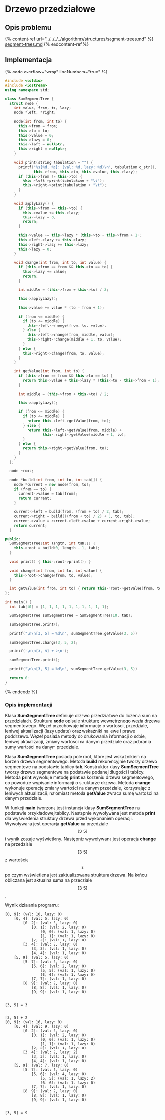 # Drzewo przedziałowe

## Opis problemu

{% content-ref url="../../../../algorithms/structures/segment-trees.md" %}
[segment-trees.md](../../../../algorithms/structures/segment-trees.md)
{% endcontent-ref %}

## Implementacja

{% code overflow="wrap" lineNumbers="true" %}
```cpp
#include <cstdio>
#include <iostream>
using namespace std;

class SumSegmentTree {
  struct node {
    int value, from, to, lazy;
    node *left, *right;

    node(int from, int to) {
      this->from = from;
      this->to = to;
      this->value = 0;
      this->lazy = 0;
      this->left = nullptr;
      this->right = nullptr;
    }

    void print(string tabulation = "") {
      printf("%s[%d, %d]: (val: %d, lazy: %d)\n", tabulation.c_str(),
             this->from, this->to, this->value, this->lazy);
      if (this->from != this->to) {
        this->left->print(tabulation + "\t");
        this->right->print(tabulation + "\t");
      }
    }

    void applyLazy() {
      if (this->from == this->to) {
        this->value += this->lazy;
        this->lazy = 0;
        return;
      }

      this->value += this->lazy * (this->to - this->from + 1);
      this->left->lazy += this->lazy;
      this->right->lazy += this->lazy;
      this->lazy = 0;
    }

    void change(int from, int to, int value) {
      if (this->from == from && this->to == to) {
        this->lazy += value;
        return;
      }

      int middle = (this->from + this->to) / 2;

      this->applyLazy();

      this->value += value * (to - from + 1);

      if (from <= middle) {
        if (to <= middle) {
          this->left->change(from, to, value);
        } else {
          this->left->change(from, middle, value);
          this->right->change(middle + 1, to, value);
        }
      } else {
        this->right->change(from, to, value);
      }
    }

    int getValue(int from, int to) {
      if (this->from == from && this->to == to) {
        return this->value + this->lazy * (this->to - this->from + 1);
      }

      int middle = (this->from + this->to) / 2;

      this->applyLazy();

      if (from <= middle) {
        if (to <= middle) {
          return this->left->getValue(from, to);
        } else {
          return this->left->getValue(from, middle) +
                 this->right->getValue(middle + 1, to);
        }
      } else {
        return this->right->getValue(from, to);
      }
    }
  };

  node *root;

  node *build(int from, int to, int tab[]) {
    node *current = new node(from, to);
    if (from == to) {
      current->value = tab[from];
      return current;
    }

    current->left = build(from, (from + to) / 2, tab);
    current->right = build(((from + to) / 2) + 1, to, tab);
    current->value = current->left->value + current->right->value;
    return current;
  }

public:
  SumSegmentTree(int length, int tab[]) {
    this->root = build(0, length - 1, tab);
  }

  void print() { this->root->print(); }

  void change(int from, int to, int value) {
    this->root->change(from, to, value);
  }

  int getValue(int from, int to) { return this->root->getValue(from, to); }
};

int main() {
  int tab[10] = {1, 1, 1, 1, 1, 1, 1, 1, 1, 1};

  SumSegmentTree sumSegmentTree = SumSegmentTree(10, tab);

  sumSegmentTree.print();

  printf("\n\n[3, 5] = %d\n", sumSegmentTree.getValue(3, 5));

  sumSegmentTree.change(3, 5, 2);

  printf("\n\n[3, 5] + 2\n");

  sumSegmentTree.print();

  printf("\n\n[3, 5] = %d\n", sumSegmentTree.getValue(3, 5));

  return 0;
}
```
{% endcode %}

### Opis implementacji

Klasa **SumSegmentTree** definiuje drzewo przedziałowe do liczenia sum na przedziałach. Struktura **node** opisuje strukturę wewnętrznego węzła drzewa segmentowego.
Węzeł przechowuje informacje o wartości, przedziale, leniwej aktualizacji (lazy update) oraz wskaźniki na lewe i prawe poddrzewo.
Węzeł posiada metody do drukowania informacji o sobie, leniwej aktualizacji, zmiany wartości na danym przedziale oraz pobrania sumy wartości na danym przedziale.

Klasa **SumSegmentTree** posiada pole root, które jest wskaźnikiem na korzeń drzewa segmentowego.
Metoda **build** rekurencyjnie tworzy drzewo segmentowe na podstawie tablicy **tab**.
Konstruktor klasy **SumSegmentTree** tworzy drzewo segmentowe na podstawie podanej długości i tablicy.
Metoda **print** wywołuje metodę **print** na korzeniu drzewa segmentowego, co powoduje wypisanie informacji o strukturze drzewa.
Metoda **change** wykonuje operację zmiany wartości na danym przedziale, korzystając z leniwych aktualizacji, natomiast metoda **getValue** zwraca sumę wartości na danym przedziale.

W funkcji **main** tworzona jest instancja klasy **SumSegmentTree** na podstawie przykładowej tablicy.
Następnie wywoływana jest metoda **print** dla wyświetlenia struktury drzewa przed wykonaniem operacji.
Wywoływana jest operacja **getValue** na przedziale $$[3, 5]$$ i wynik zostaje wyświetlony.
Następnie wywoływana jest operacja **change** na przedziale $$[3, 5]$$ z wartością $$2$$ po czym wyświetlena jest zaktualizowana struktura drzewa.
Na końcu obliczana jest aktualna suma na przedziale $$[3, 5]$$.

Wynik działania programu:

```
[0, 9]: (val: 10, lazy: 0)
    [0, 4]: (val: 5, lazy: 0)
        [0, 2]: (val: 3, lazy: 0)
            [0, 1]: (val: 2, lazy: 0)
                [0, 0]: (val: 1, lazy: 0)
                [1, 1]: (val: 1, lazy: 0)
            [2, 2]: (val: 1, lazy: 0)
        [3, 4]: (val: 2, lazy: 0)
            [3, 3]: (val: 1, lazy: 0)
            [4, 4]: (val: 1, lazy: 0)
    [5, 9]: (val: 5, lazy: 0)
        [5, 7]: (val: 3, lazy: 0)
            [5, 6]: (val: 2, lazy: 0)
                [5, 5]: (val: 1, lazy: 0)
                [6, 6]: (val: 1, lazy: 0)
            [7, 7]: (val: 1, lazy: 0)
        [8, 9]: (val: 2, lazy: 0)
            [8, 8]: (val: 1, lazy: 0)
            [9, 9]: (val: 1, lazy: 0)


[3, 5] = 3


[3, 5] + 2
[0, 9]: (val: 16, lazy: 0)
    [0, 4]: (val: 9, lazy: 0)
        [0, 2]: (val: 3, lazy: 0)
            [0, 1]: (val: 2, lazy: 0)
                [0, 0]: (val: 1, lazy: 0)
                [1, 1]: (val: 1, lazy: 0)
            [2, 2]: (val: 1, lazy: 0)
        [3, 4]: (val: 2, lazy: 2)
            [3, 3]: (val: 1, lazy: 0)
            [4, 4]: (val: 1, lazy: 0)
    [5, 9]: (val: 7, lazy: 0)
        [5, 7]: (val: 5, lazy: 0)
            [5, 6]: (val: 4, lazy: 0)
                [5, 5]: (val: 1, lazy: 2)
                [6, 6]: (val: 1, lazy: 0)
            [7, 7]: (val: 1, lazy: 0)
        [8, 9]: (val: 2, lazy: 0)
            [8, 8]: (val: 1, lazy: 0)
            [9, 9]: (val: 1, lazy: 0)


[3, 5] = 9
```